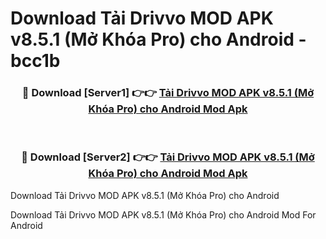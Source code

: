 # Download Tải Drivvo MOD APK v8.5.1 (Mở Khóa Pro) cho Android - bcc1b


<div align="center">
<h3>🔴 Download [Server1] 👉👉 <a href="https://apk-comot.site?title=Tải_Drivvo_MOD_APK_v8.5.1_(Mở_Khóa_Pro)_cho_Android">Tải Drivvo MOD APK v8.5.1 (Mở Khóa Pro) cho Android Mod Apk</a></h3><br>
<h3>🔴 Download [Server2] 👉👉 <a href="https://apk-comot.site?title=Tải_Drivvo_MOD_APK_v8.5.1_(Mở_Khóa_Pro)_cho_Android">Tải Drivvo MOD APK v8.5.1 (Mở Khóa Pro) cho Android Mod Apk</a></h3>
</div>



Download Tải Drivvo MOD APK v8.5.1 (Mở Khóa Pro) cho Android 

Download Tải Drivvo MOD APK v8.5.1 (Mở Khóa Pro) cho Android Mod For Android